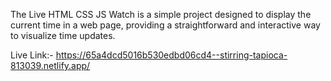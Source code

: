 The Live HTML CSS JS Watch is a simple project designed to display the current time in a web page, providing a straightforward and interactive way to visualize time updates.

Live Link:- https://65a4dcd5016b530edbd06cd4--stirring-tapioca-813039.netlify.app/

